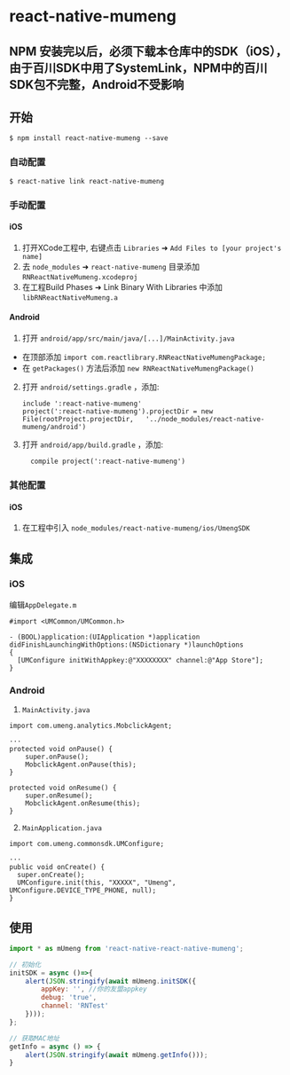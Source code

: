 
# react-native-mumeng

## NPM 安装完以后，必须下载本仓库中的SDK（iOS），由于百川SDK中用了SystemLink，NPM中的百川SDK包不完整，Android不受影响

## 开始

`$ npm install react-native-mumeng --save`

### 自动配置

`$ react-native link react-native-mumeng`

### 手动配置


#### iOS

1. 打开XCode工程中, 右键点击 `Libraries` ➜ `Add Files to [your project's name]`
2. 去 `node_modules` ➜ `react-native-mumeng` 目录添加 `RNReactNativeMumeng.xcodeproj`
3. 在工程Build Phases ➜ Link Binary With Libraries 中添加 `libRNReactNativeMumeng.a`

#### Android

1. 打开 `android/app/src/main/java/[...]/MainActivity.java`
  - 在顶部添加 `import com.reactlibrary.RNReactNativeMumengPackage;`
  - 在 `getPackages()` 方法后添加 `new RNReactNativeMumengPackage()`
2. 打开 `android/settings.gradle` ，添加:
  	```
  	include ':react-native-mumeng'
  	project(':react-native-mumeng').projectDir = new File(rootProject.projectDir, 	'../node_modules/react-native-mumeng/android')
  	```
3. 打开 `android/app/build.gradle` ，添加:
  	```
      compile project(':react-native-mumeng')
  	```


### 其他配置

#### iOS

1. 在工程中引入 `node_modules/react-native-mumeng/ios/UmengSDK`


## 集成

### iOS

编辑`AppDelegate.m`

```
#import <UMCommon/UMCommon.h>

- (BOOL)application:(UIApplication *)application didFinishLaunchingWithOptions:(NSDictionary *)launchOptions
{
  [UMConfigure initWithAppkey:@"XXXXXXXX" channel:@"App Store"];
}
```

### Android

1. `MainActivity.java`

```
import com.umeng.analytics.MobclickAgent;

···
protected void onPause() {
    super.onPause();
    MobclickAgent.onPause(this);
}

protected void onResume() {
    super.onResume();
    MobclickAgent.onResume(this);
}
```

2. `MainApplication.java`

```
import com.umeng.commonsdk.UMConfigure;

···
public void onCreate() {
  super.onCreate();
  UMConfigure.init(this, "XXXXX", "Umeng", UMConfigure.DEVICE_TYPE_PHONE, null);
}
```

## 使用
```javascript
import * as mUmeng from 'react-native-react-native-mumeng';

// 初始化
initSDK = async ()=>{
    alert(JSON.stringify(await mUmeng.initSDK({
        appKey: '', //你的友盟appkey
        debug: 'true',
        channel: 'RNTest'
    })));
};

// 获取MAC地址
getInfo = async () => {
    alert(JSON.stringify(await mUmeng.getInfo()));
}
```
  